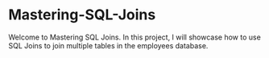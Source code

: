 # Mastering-SQL-Joins

Welcome to Mastering SQL Joins. In this project, I will showcase how to use SQL Joins to join multiple tables in the employees database. 
